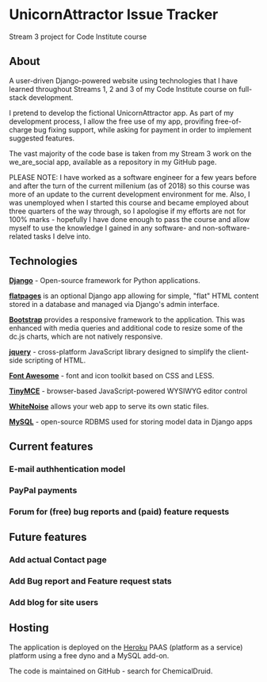 # UnicornAttractor Issue Tracker

Stream 3 project for Code Institute course 

## About
A user-driven Django-powered website using technologies that I have learned throughout Streams 1, 2 and 3 of my Code Institute course on full-stack development.

I pretend to develop the fictional UnicornAttractor app. As part of my development process, I allow the free use of my app, provifing free-of-charge bug fixing support, while asking for payment in order to implement suggested features.

The vast majority of the code base is taken from my Stream 3 work on the we_are_social app, available as a repository in my GitHub page.

PLEASE NOTE: I have worked as a software engineer for a few years before and after the turn of the current millenium (as of 2018) so this course was more of an update to the current development environment for me. Also, I was unemployed when I started this course and became employed about three quarters of the way through, so I apologise if my efforts are not for 100% marks - hopefully I have done enough to pass the course and allow myself to use the knowledge I gained in any software- and non-software-related tasks I delve into.

## Technologies
**[Django](https://www.djangoproject.com/)** - Open-source framework for Python applications.

**[flatpages](#)** is an optional Django app allowing for simple, "flat" HTML content stored in a database and managed via Django's admin interface. 

**[Bootstrap](http://getbootstrap.com/)** provides a responsive framework to the application. This was enhanced with media queries and additional code to resize some of the dc.js charts, which are not natively responsive.

**[jquery](https://jquery.com/)** - cross-platform JavaScript library designed to simplify the client-side scripting of HTML.

**[Font Awesome](http://fontawesome.com/)** - font and icon toolkit based on CSS and LESS.

**[TinyMCE](http://www.tinymce.com/)** - browser-based JavaScript-powered WYSIWYG editor control 

**[WhiteNoise](http://whitenoise.evans.io/en/stable/)** allows your web app to serve its own static files. 

**[MySQL](http://www.mysql.com/)** - open-source RDBMS used for storing model data in Django apps

## Current features

### E-mail authhentication model

### PayPal payments

### Forum for (free) bug reports and (paid) feature requests

## Future features

### Add actual Contact page

### Add Bug report and Feature request stats

### Add blog for site users

## Hosting
The application is deployed on the [Heroku](https://codeinst-issue-tracker.herokuapp.com/) PAAS (platform as a service) platform using a free dyno and a MySQL add-on.

The code is maintained on GitHub - search for ChemicalDruid.
